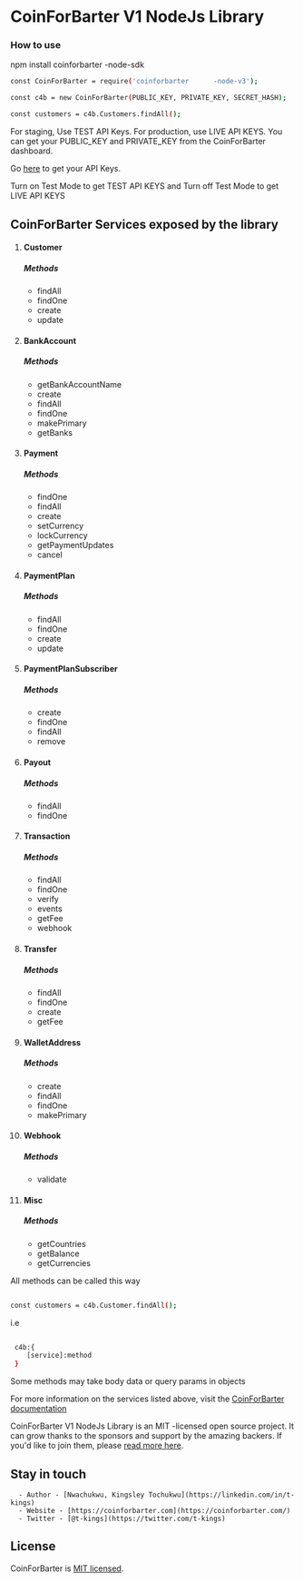 # CoinForBarter V1 NodeJs Library

### How to use

<cd>npm install coinforbarter      -node-sdk</cd>

```bash
const CoinForBarter = require('coinforbarter      -node-v3');

const c4b = new CoinForBarter(PUBLIC_KEY, PRIVATE_KEY, SECRET_HASH);

const customers = c4b.Customers.findAll();
```

For staging, Use TEST API Keys. For production, use LIVE API KEYS. You can get your PUBLIC_KEY and PRIVATE_KEY from the CoinForBarter dashboard.

Go [here](https://dashboard.coinforbarter.com/settings/api) to get your API Keys.


Turn on Test Mode to get TEST API KEYS and Turn off Test Mode to get LIVE API KEYS

## CoinForBarter Services exposed by the library

1.  #### Customer
      ##### Methods
      - findAll
      - findOne
      - create
      - update


2.  #### BankAccount
      ##### Methods
      - getBankAccountName
      - create
      - findAll
      - findOne
      - makePrimary
      - getBanks


3.  #### Payment
      ##### Methods
      - findOne
      - findAll
      - create
      - setCurrency
      - lockCurrency
      - getPaymentUpdates
      - cancel


4.  #### PaymentPlan
      ##### Methods
      - findAll
      - findOne
      - create
      - update


5.  #### PaymentPlanSubscriber
      ##### Methods
      - create
      - findOne
      - findAll
      - remove


6.  #### Payout
      ##### Methods
      - findAll
      - findOne


7.  #### Transaction
      ##### Methods
      - findAll
      - findOne
      - verify
      - events
      - getFee
      - webhook


8.  #### Transfer
      ##### Methods
      - findAll
      - findOne
      - create
      - getFee


9.  #### WalletAddress
      ##### Methods
      - create
      - findAll
      - findOne
      - makePrimary


10. ####  Webhook
      ##### Methods
      - validate


11. #### Misc
      ##### Methods
      - getCountries
      - getBalance
      - getCurrencies


All methods can be called this way

```bash

const customers = c4b.Customer.findAll();

```
i.e

```bash

 c4b:{
    [service]:method
 }


```
<cd>Some methods may take body data or query params in objects</cd>

For more information on the services listed above, visit the [CoinForBarter documentation](https://developers.coinforbarter.com)


CoinForBarter V1 NodeJs Library is an MIT      -licensed open source project. It can grow thanks to the sponsors and support by the amazing backers. If you'd like to join them, please [read more here](https://developers.coinforbarter.com).

## Stay in touch

      - Author - [Nwachukwu, Kingsley Tochukwu](https://linkedin.com/in/t-kings)
      - Website - [https://coinforbarter.com](https://coinforbarter.com/)
      - Twitter - [@t-kings](https://twitter.com/t-kings)

## License

CoinForBarter is [MIT licensed](LICENSE).
